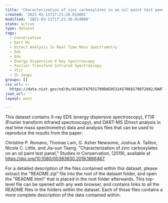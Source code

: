 ```yaml
---
title: 'Characterization of zinc carboxylates in an oil paint test panel [dataset]'
created: '2021-03-11T17:21:26.014801'
modified: '2021-03-11T17:21:26.014808'
state: active
type: dataset
tags:
  - Conservation
  - Dart Ms
  - Direct Analysis In Real Time Mass Spectrometry
  - Eds
  - Edx
  - Energy Dispersive X Ray Spectroscopy
  - Fourier Transform Infrared Spectroscopy
  - Ftir
  - Zn Soaps
groups: []
csv_url: >-
  https://data.nist.gov/od/ds/8C40CFA7931709DAE0532457068179072082/DART-MS/DART%20Table%202.csv
json_url: ''
layout: post

---
```

This dataset contains X-ray EDS (energy dispersive spectroscopy), FTIR (Fourier transform infrared spectroscopy), and DART-MS (Direct analysis in real time mass spectrometry) data and analysis files that
can be used to reproduce the results from the paper:

Christine P. Romano, Thomas Lam, G. Asher Newsome, Joshua A. Taillon, Nicole C. Little, and Jia-sun Tsang. "Characterization of zinc carboxylates on an oil paint test panel," Studies in Conservation, (2019), available at https://doi.org/10.1080/00393630.2019.1666467

For a detailed description of the files contained within this dataset, please extract the "README.zip" file into the root of the dataset folder, and open the "README.html" that is placed in the root folder afterwards. This top-level file can be opened with any web browser, and contains links to all the README files in the folders within the dataset. Each of those files contains a more complete description of the data contained within.

